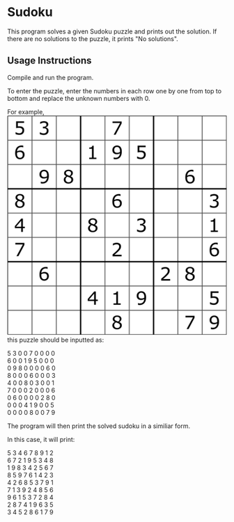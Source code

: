 # Sudoku

This program solves a given Sudoku puzzle and prints out the solution.
If there are no solutions to the puzzle, it prints "No solutions".

## Usage Instructions

Compile and run the program.

To enter the puzzle, enter the numbers in each row one by one from top to bottom and replace the unknown numbers with 0.

For example,
![image description](sudoku.png)
this puzzle should be inputted as:

5 3 0 0 7 0 0 0 0\
6 0 0 1 9 5 0 0 0\
0 9 8 0 0 0 0 6 0\
8 0 0 0 6 0 0 0 3\
4 0 0 8 0 3 0 0 1\
7 0 0 0 2 0 0 0 6\
0 6 0 0 0 0 2 8 0\
0 0 0 4 1 9 0 0 5\
0 0 0 0 8 0 0 7 9

The program will then print the solved sudoku in a similiar form.

In this case, it will print:

5 3 4 6 7 8 9 1 2\
6 7 2 1 9 5 3 4 8\
1 9 8 3 4 2 5 6 7\
8 5 9 7 6 1 4 2 3\
4 2 6 8 5 3 7 9 1\
7 1 3 9 2 4 8 5 6\
9 6 1 5 3 7 2 8 4\
2 8 7 4 1 9 6 3 5\
3 4 5 2 8 6 1 7 9